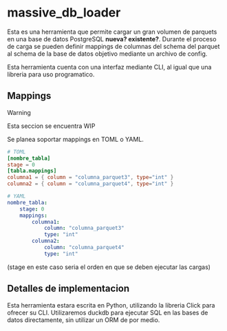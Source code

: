# massive_db_loader

Esta es una herramienta que permite cargar un gran volumen de parquets en una base de datos PostgreSQL **nueva? existente?**.
Durante el proceso de carga se pueden definir mappings de columnas del schema del parquet al schema de la base de datos objetivo mediante un archivo de config.

Esta herramienta cuenta con una interfaz mediante CLI, al igual que una libreria para uso programatico.

## Mappings

> [!WARNING]
> Esta seccion se encuentra WIP

Se planea soportar mappings en TOML o YAML.
```TOML
# TOML
[nombre_tabla]
stage = 0
[tabla.mappings]
columna1 = { column = "columna_parquet3", type="int" }
columna2 = { column = "columna_parquet4", type="int" }
```
```YAML
# YAML
nombre_tabla:
    stage: 0
    mappings:
        columna1:
            column: "columna_parquet3"
            type: "int"
        columna2:
            column: "columna_parquet4"
            type: "int"
```
(stage en este caso seria el orden en que se deben ejecutar las cargas)

## Detalles de implementacion

Esta herramienta estara escrita en Python, utilizando la libreria Click para ofrecer su CLI.
Utilizaremos duckdb para ejecutar SQL en las bases de datos directamente, sin utilizar un ORM de por medio.
